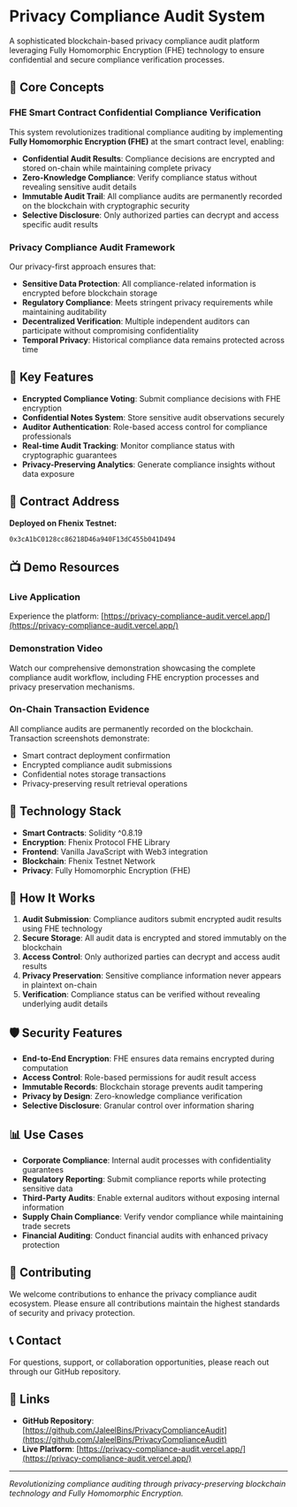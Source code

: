 # Privacy Compliance Audit System

A sophisticated blockchain-based privacy compliance audit platform leveraging Fully Homomorphic Encryption (FHE) technology to ensure confidential and secure compliance verification processes.

## 🔐 Core Concepts

### FHE Smart Contract Confidential Compliance Verification
This system revolutionizes traditional compliance auditing by implementing **Fully Homomorphic Encryption (FHE)** at the smart contract level, enabling:

- **Confidential Audit Results**: Compliance decisions are encrypted and stored on-chain while maintaining complete privacy
- **Zero-Knowledge Compliance**: Verify compliance status without revealing sensitive audit details
- **Immutable Audit Trail**: All compliance audits are permanently recorded on the blockchain with cryptographic security
- **Selective Disclosure**: Only authorized parties can decrypt and access specific audit results

### Privacy Compliance Audit Framework
Our privacy-first approach ensures that:

- **Sensitive Data Protection**: All compliance-related information is encrypted before blockchain storage
- **Regulatory Compliance**: Meets stringent privacy requirements while maintaining auditability
- **Decentralized Verification**: Multiple independent auditors can participate without compromising confidentiality
- **Temporal Privacy**: Historical compliance data remains protected across time

## 🚀 Key Features

- **Encrypted Compliance Voting**: Submit compliance decisions with FHE encryption
- **Confidential Notes System**: Store sensitive audit observations securely
- **Auditor Authentication**: Role-based access control for compliance professionals
- **Real-time Audit Tracking**: Monitor compliance status with cryptographic guarantees
- **Privacy-Preserving Analytics**: Generate compliance insights without data exposure

## 🔗 Contract Address

**Deployed on Fhenix Testnet:**
```
0x3cA1bC0128cc86218D46a940F13dC455b041D494
```

## 📺 Demo Resources

### Live Application
Experience the platform: [https://privacy-compliance-audit.vercel.app/](https://privacy-compliance-audit.vercel.app/)

### Demonstration Video
Watch our comprehensive demonstration showcasing the complete compliance audit workflow, including FHE encryption processes and privacy preservation mechanisms.

### On-Chain Transaction Evidence
All compliance audits are permanently recorded on the blockchain. Transaction screenshots demonstrate:
- Smart contract deployment confirmation
- Encrypted compliance audit submissions
- Confidential notes storage transactions
- Privacy-preserving result retrieval operations

## 🔧 Technology Stack

- **Smart Contracts**: Solidity ^0.8.19
- **Encryption**: Fhenix Protocol FHE Library
- **Frontend**: Vanilla JavaScript with Web3 integration
- **Blockchain**: Fhenix Testnet Network
- **Privacy**: Fully Homomorphic Encryption (FHE)

## 📖 How It Works

1. **Audit Submission**: Compliance auditors submit encrypted audit results using FHE technology
2. **Secure Storage**: All audit data is encrypted and stored immutably on the blockchain
3. **Access Control**: Only authorized parties can decrypt and access audit results
4. **Privacy Preservation**: Sensitive compliance information never appears in plaintext on-chain
5. **Verification**: Compliance status can be verified without revealing underlying audit details

## 🛡️ Security Features

- **End-to-End Encryption**: FHE ensures data remains encrypted during computation
- **Access Control**: Role-based permissions for audit result access
- **Immutable Records**: Blockchain storage prevents audit tampering
- **Privacy by Design**: Zero-knowledge compliance verification
- **Selective Disclosure**: Granular control over information sharing

## 📊 Use Cases

- **Corporate Compliance**: Internal audit processes with confidentiality guarantees
- **Regulatory Reporting**: Submit compliance reports while protecting sensitive data
- **Third-Party Audits**: Enable external auditors without exposing internal information
- **Supply Chain Compliance**: Verify vendor compliance while maintaining trade secrets
- **Financial Auditing**: Conduct financial audits with enhanced privacy protection

## 🤝 Contributing

We welcome contributions to enhance the privacy compliance audit ecosystem. Please ensure all contributions maintain the highest standards of security and privacy protection.

## 📞 Contact

For questions, support, or collaboration opportunities, please reach out through our GitHub repository.

## 🔗 Links

- **GitHub Repository**: [https://github.com/JaleelBins/PrivacyComplianceAudit](https://github.com/JaleelBins/PrivacyComplianceAudit)
- **Live Platform**: [https://privacy-compliance-audit.vercel.app/](https://privacy-compliance-audit.vercel.app/)

---

*Revolutionizing compliance auditing through privacy-preserving blockchain technology and Fully Homomorphic Encryption.*